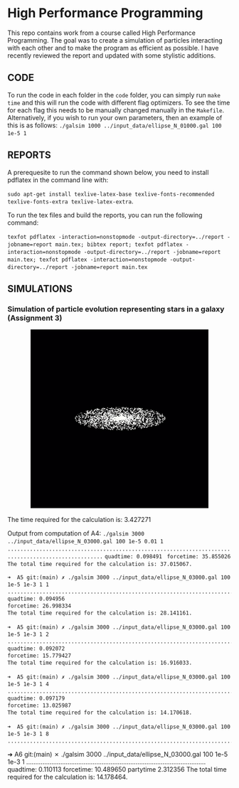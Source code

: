 # High Performance Programming

This repo contains work from a course called High Performance Programming. The goal was to create a simulation of particles interacting with each other and to make the program as efficient as possible. I have recently reviewed the report and updated with some stylistic additions.

## CODE

To run the code in each folder in the `code` folder, you can simply run `make time` and this will run the code with different flag optimizers. To see the time for each flag this needs to be manually changed manually in the `Makefile`. Alternatively, if you wish to run your own parameters, then an example of this is as follows:
`./galsim 1000 ../input_data/ellipse_N_01000.gal 100 1e-5 1`

## REPORTS

A prerequesite to run the command shown below, you need to install pdflatex in the command line with:

`sudo apt-get install texlive-latex-base texlive-fonts-recommended texlive-fonts-extra texlive-latex-extra`.

To run the tex files and build the reports, you can run the following command:

`texfot pdflatex -interaction=nonstopmode -output-directory=../report -jobname=report main.tex; bibtex report; texfot pdflatex -interaction=nonstopmode -output-directory=../report -jobname=report main.tex; texfot pdflatex -interaction=nonstopmode -output-directory=../report -jobname=report main.tex`

## SIMULATIONS

### Simulation of particle evolution representing stars in a galaxy (Assignment 3)
<p align="center">
  <img src="https://github.com/K843Barber/HPP_project/blob/main/space.gif" width=400px;>
</p>



The time required for the calculation is: 3.427271


Output from computation of A4: `./galsim 3000 ../input_data/ellipse_N_03000.gal 100 1e-5 0.01 1`
`....................................................................................................`
`quadtime: 0.098491 `
`forcetime: 35.855026 `
`The total time required for the calculation is: 37.015067.`

```
➜  A5 git:(main) ✗ ./galsim 3000 ../input_data/ellipse_N_03000.gal 100 1e-5 1e-3 1 1
....................................................................................................
quadtime: 0.094956
forcetime: 26.998334
The total time required for the calculation is: 28.141161.

➜  A5 git:(main) ✗ ./galsim 3000 ../input_data/ellipse_N_03000.gal 100 1e-5 1e-3 1 2
....................................................................................................
quadtime: 0.092072
forcetime: 15.779427
The total time required for the calculation is: 16.916033.

➜  A5 git:(main) ✗ ./galsim 3000 ../input_data/ellipse_N_03000.gal 100 1e-5 1e-3 1 4
....................................................................................................
quadtime: 0.097179
forcetime: 13.025987
The total time required for the calculation is: 14.170618.

➜  A5 git:(main) ✗ ./galsim 3000 ../input_data/ellipse_N_03000.gal 100 1e-5 1e-3 1 8
....................................................................................................
```

➜  A6 git:(main) ✗ ./galsim 3000 ../input_data/ellipse_N_03000.gal 100 1e-5 1e-3 1
....................................................................................................
quadtime: 0.110113
forcetime: 10.489650
 partytime 2.312356
The total time required for the calculation is: 14.178464.
